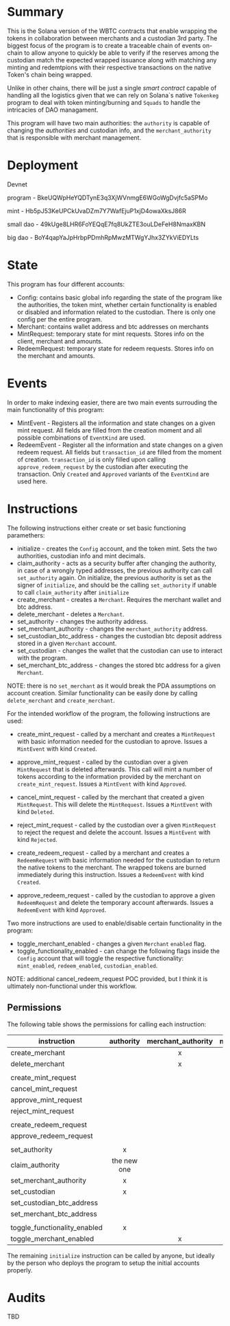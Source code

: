 # Summary
This is the Solana version of the WBTC contracts that enable wrapping the tokens in collaboration between merchants and a custodian 3rd party. The biggest focus of the program is to create a traceable chain of events on-chain to allow anyone to quickly be able to verify if the reserves among the custodian match the expected wrapped issuance along with matching any minting and redemtpions with their respective transactions on the native Token's chain being wrapped.

Unlike in other chains, there will be just a single _smart contract_ capable of handling all the logistics given that we can rely on Solana\`s native `Tokenkeg` program to deal with token minting/burning and `Squads` to handle the intricacies of DAO managament.

This program will have two main authorities: the `authority` is capable of changing the _authorities_ and custodian info, and the `merchant_authority` that is responsible with merchant management.

# Deployment

Devnet

program - BkeUQWpHeYQDTynE3q3XjWVnmgE6WGoWgDvjfc5aSPMo

mint - Hb5pJ53KeUPCkUvaDZm7Y7WafEjuP1xjD4owaXksJ86R

small dao - 49kUge8LHR6FoYEQqE7fq8UkZTE3ouLDeFeH8NmaxKBN

big dao - BoY4qapYaJpHrbpPDmhRpMwzMTWgYJhx3ZYkViEDYLts

# State

This program has four different accounts:

* Config: contains basic global info regarding the state of the program like the authorities, the token mint, whether certain functionality is enabled or disabled and information related to the custodian. There is only one config per the entire program.
* Merchant: contains wallet address and btc addresses on merchants
* MintRequest: temporary state for mint requests. Stores info on the client, merchant and amounts.
* RedeemRequest: temporary state for redeem requests. Stores info on the merchant and amounts.

# Events

In order to make indexing easier, there are two main events surrouding the main functionality of this program:

* MintEvent - Registers all the information and state changes on a given mint request. All fields are filled from the creation moment and all possible combinations of `EventKind` are used.
* RedeemEvent - Register all the information and state changes on a given redeem request. All fields but `transaction_id` are filled from the moment of creation. `transaction_id` is only filled upon calling `approve_redeem_request` by the custodian after executing the transaction. Only `Created` and `Approved` variants of the `EventKind` are used here.
# Instructions

The following instructions either create or set basic functioning paramethers:

* initialize - creates the `Config` account, and the token mint. Sets the two authorities, custodian info and mint decimals.
* claim_authority - acts as a security buffer after changing the authority, in case of a wrongly typed addresses, the previous authority can call `set_authority` again. On initialize, the previous authority is set as the signer of `initialize`, and should be the calling `set_authority` if unable to call `claim_authority` after `initialize`
* create_merchant - creates a `Merchant`. Requires the merchant wallet and btc address.
* delete_merchant - deletes a `Merchant`.
* set_authority - changes the authority address.
* set_merchant_authority - changes the `merchant_authority` address.
* set_custodian_btc_address - changes the custodian btc deposit address stored in a given `Merchant` account.
* set_custodian - changes the wallet that the custodian can use to interact with the program.
* set_merchant_btc_address - changes the stored btc address for a given `Merchant`.

NOTE: there is no `set_merchant` as it would break the PDA assumptions on account creation. Similar functionality can be easily done by calling `delete_merchant` and `create_merchant`. 

For the intended workflow of the program, the following instructions are used:

* create_mint_request - called by a merchant and creates a `MintRequest` with basic information needed for the custodian to aprove. Issues a `MintEvent` with kind `Created`.
* approve_mint_request - called by the custodian over a given `MintRequest` that is deleted afterwards. This call will mint a number of tokens according to the information provided by the merchant on `create_mint_request`. Issues a `MintEvent` with kind `Approved`.
* cancel_mint_request - called by the merchant that created a given `MintRequest`. This will delete the `MintRequest`. Issues a `MintEvent` with kind `Deleted`.
* reject_mint_request - called by the custodian over a given `MintRequest` to reject the request and delete the account. Issues a `MintEvent` with kind `Rejected`.

* create_redeem_request - called by a merchant and creates a `RedeemRequest` with basic information needed for the custodian to return the native tokens to the merchant. The wrapped tokens are burned immediately during this instruction. Issues a `RedeemEvent` with kind `Created`.
* approve_redeem_request - called by the custodian to approve a given `RedeemRequest` and delete the temporary account afterwards. Issues a `RedeemEvent` with kind `Approved`.

Two more instructions are used to enable/disable certain functionality in the program:

* toggle_merchant_enabled - changes a given `Merchant` `enabled` flag.
* toggle_functionality_enabled - can change the following flags inside the `Config` account that will toggle the respective functionality: `mint_enabled`, `redeem_enabled`, `custodian_enabled`.

NOTE: additional cancel_redeem_request POC provided, but I think it is ultimately non-functional under this workflow.
## Permissions

The following table shows the permissions for calling each instruction:

| instruction                  | authority | merchant_authority | merchant | custodian |
| ---------------------------- | :-------: | :----------------: | :------: | :-------: |
| create_merchant              |           |          x         |          |           |
| delete_merchant              |           |          x         |          |           |
|                              |           |                    |          |           |
| create_mint_request          |           |                    |     x    |           |
| cancel_mint_request          |           |                    |     x    |           |
| approve_mint_request         |           |                    |          |     x     |
| reject_mint_request          |           |                    |          |     x     |
|                              |           |                    |          |           |
| create_redeem_request        |           |                    |     x    |           |
| approve_redeem_request       |           |                    |          |     x     |
|                              |           |                    |          |           |
| set_authority                |     x     |                    |          |           |
| claim_authority              |the new one|                    |          |           |
| set_merchant_authority       |     x     |                    |          |           |
| set_custodian                |     x     |                    |          |     x     |
| set_custodian_btc_address    |           |                    |          |     x     |
| set_merchant_btc_address     |           |                    |     x    |           |
|                              |           |                    |          |           |
| toggle_functionality_enabled |     x     |                    |          |           |
| toggle_merchant_enabled      |           |          x         |          |           |

The remaining `initialize` instruction can be called by anyone, but ideally by the person who deploys the program to setup the initial accounts properly.

# Audits

TBD